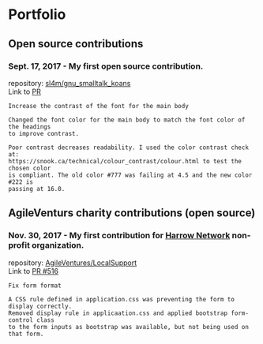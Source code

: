 # Portfolio

## Open source contributions
### Sept. 17, 2017 - My first open source contribution.  
repository: [sl4m/gnu_smalltalk_koans](https://github.com/sl4m/gnu_smalltalk_koans/tree/master)  
Link to [PR](https://github.com/sl4m/gnu_smalltalk_koans/pull/11)
```
Increase the contrast of the font for the main body

Changed the font color for the main body to match the font color of the headings
to improve contrast.

Poor contrast decreases readability. I used the color contrast check at:
https://snook.ca/technical/colour_contrast/colour.html to test the chosen color
is compliant. The old color #777 was failing at 4.5 and the new color #222 is
passing at 16.0.
```

## AgileVenturs charity contributions (open source)
### Nov. 30, 2017 - My first contribution for [Harrow Network](https://www.harrowcn.org.uk/) non-profit organization.
repository: [AgileVentures/LocalSupport](https://github.com/AgileVentures/LocalSupport)  
Link to [PR #516](https://github.com/AgileVentures/LocalSupport/pull/516)
```
Fix form format

A CSS rule defined in application.css was preventing the form to display correctly.
Removed display rule in applicaation.css and applied bootstrap form-control class 
to the form inputs as bootstrap was available, but not being used on that form.
```
